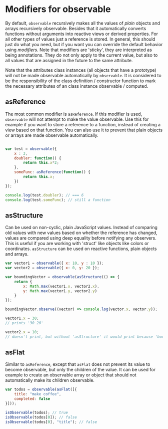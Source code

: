 # Modifiers for observable

By default, `observable` recursively makes all the values of _plain_ objects and arrays recursively observable.
Besides that it automatically converts functions without arguments into reactive views or derived properties.
For all other types of values just a reference is stored.
In general, this should just do what you need, but if you want you can override the default behavior using _modifiers_.
Note that modifiers are 'sticky', they are interpreted as being annotations.
They do not only apply to the current value, but also to all values that are assigned in the future to the same attribute.

Note that the attributes class instances (all objects that have a prototype) will not be made observable automatically by `observable`.
It is considered to be the responsibility of the class definition / constructor function to mark the necessary attributes of an class instance observable / computed.

## asReference

The most common modifier is `asReference`.
If this modifier is used, `observable` will not attempt to make the value observable.
Use this for example if you want to store a reference to a function, instead of creating a view based on that function.
You can also use it to prevent that plain objects or arrays are made observable automatically.

```javascript

var test = observable({
	x : 3,
	doubler: function() {
		return this.x*2;
	},
	someFunc: asReference(function() {
		return this.x;
	})
});

console.log(test.doubler); // === 6
console.log(test.someFunc); // still a function
```

## asStructure

Can be used on non-cyclic, plain JavaScript values.
Instead of comparing old values with new values based on whether the reference has changed, values are compared using deep equality before notifying any observers.
This is useful if you are working with 'struct' like objects like colors or coordinates.
`asStructure` can be used on reactive functions, plain objects and arrays.

```javascript
var vector1 = observable({ x: 10, y : 10 });
var vector2 = observable({ x: 0, y: 20 });

var boundingVector = observable(asStructure(() => {
	return {
		x: Math.max(vector1.x, vector2.x),
		y: Math.max(vector1.y, vector2.y)
	}
});

boundingVector.observe((vector) => console.log(vector.x, vector.y));

vector1.x = 30;
// prints '30 20'

vector2.x = 10;
// doesn't print, but without 'asStructure' it would print because 'boundingVector' always returns a new object.
```

## asFlat

Similar to `asReference`, except that `asFlat` does not prevent its value to become observable, but only the children of the value.
It can be used for example to create an observable array or object that should not automatically make its children observable.

```javascript
var todos = observable(asFlat([{
	title: "make coffee",
	completed: false
}]));

isObservable(todos); // true
isObservable(todos[0]); // false
isObservable(todos[0], "title"); // false
```
